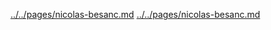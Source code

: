 [../../pages/nicolas-besanc.md](../../pages/nicolas-besanc.md)
[../../pages/nicolas-besanc.md](../../pages/nicolas-besanc.md)
